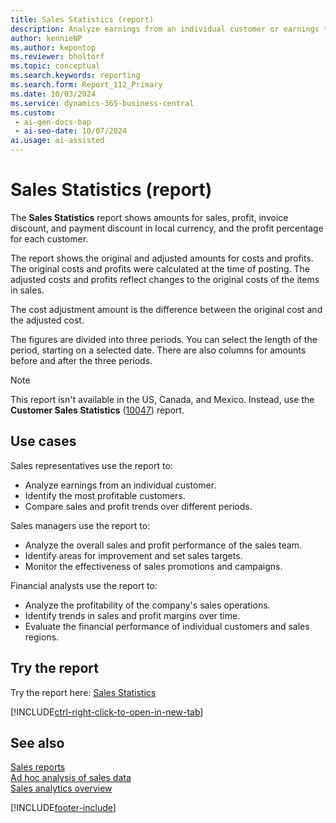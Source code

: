 ```yaml
---
title: Sales Statistics (report)
description: Analyze earnings from an individual customer or earnings trends
author: kennieNP
ms.author: kepontop
ms.reviewer: bholtorf
ms.topic: conceptual
ms.search.keywords: reporting
ms.search.form: Report_112_Primary
ms.date: 10/03/2024
ms.service: dynamics-365-business-central
ms.custom:
 - ai-gen-docs-bap
 - ai-seo-date: 10/07/2024
ai.usage: ai-assisted
---
```


# Sales Statistics (report)

The **Sales Statistics** report shows amounts for sales, profit, invoice discount, and payment discount in local currency, and the profit percentage for each customer.

The report shows the original and adjusted amounts for costs and profits. The original costs and profits were calculated at the time of posting. The adjusted costs and profits reflect changes to the original costs of the items in sales.

The cost adjustment amount is the difference between the original cost and the adjusted cost.

The figures are divided into three periods. You can select the length of the period, starting on a selected date. There are also columns for amounts before and after the three periods.

> [!NOTE]
> This report isn't available in the US, Canada, and Mexico. Instead, use the **Customer Sales Statistics** ([10047](https://businesscentral.dynamics.com?report=10047)) report.

## Use cases

<!-- 
Prompt

Below is a report in an ERP system. Provide 3-4 use cases for different personas working with sales.
Format like this:    
  
As a <persona>, use the report to    
* use case 1  
* use case 2    

Do not capitalize the persona names. 

### What the report does
The *Sales Statistics* report shows amounts for sales, profit, invoice discount, and payment discount in LCY, and the profit percentage for each customer. 

The costs and profits are given as both the original and adjusted amounts. The original costs and profits are those values that were calculated at the time of posting, and the adjusted costs and profits reflect changes to the original costs of the items in the sales. 

The cost adjustment amount shown in the report is the difference between the original cost and the adjusted cost. 

The figures are divided into three periods. You can select the length of the period, starting on a selected date. There are also columns for amounts before and after the three periods.

### Use cases
Analyze earnings from an individual customer or earnings trends

Please include your data sources and URLs
-->

Sales representatives use the report to:

* Analyze earnings from an individual customer.
* Identify the most profitable customers.
* Compare sales and profit trends over different periods.

Sales managers use the report to:

* Analyze the overall sales and profit performance of the sales team.
* Identify areas for improvement and set sales targets.
* Monitor the effectiveness of sales promotions and campaigns.

Financial analysts use the report to:

* Analyze the profitability of the company's sales operations.
* Identify trends in sales and profit margins over time.
* Evaluate the financial performance of individual customers and sales regions.

## Try the report

Try the report here: [Sales Statistics](https://businesscentral.dynamics.com?report=112)

[!INCLUDE[ctrl-right-click-to-open-in-new-tab](../includes/ctrl-right-click-to-open-in-new-tab.md)]

## See also

[Sales reports](../sales-reports.md)  
[Ad hoc analysis of sales data](../ad-hoc-analysis-sales.md)  
[Sales analytics overview](../sales-analytics-overview.md)  

[!INCLUDE[footer-include](../includes/footer-banner.md)]